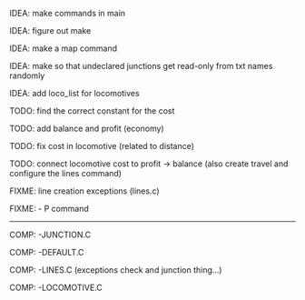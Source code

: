 IDEA: make commands in main 

IDEA: figure out make

IDEA: make a map command

IDEA: make so that undeclared junctions get read-only from txt names randomly

IDEA: add loco_list for locomotives

TODO: find the correct constant for the cost

TODO: add balance and profit (economy)

TODO: fix cost in locomotive (related to distance)

TODO: connect locomotive cost to profit -> balance (also create travel and configure the lines command)

FIXME: line creation exceptions (lines.c)

FIXME: - P command

___________________________________________________________________________________________

COMP: -JUNCTION.C

COMP: -DEFAULT.C

COMP: -LINES.C (exceptions check and junction thing...)

COMP: -LOCOMOTIVE.C
